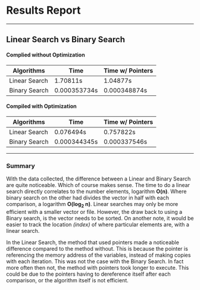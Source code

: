 # Results Report
------------------------------------------------------------
## Linear Search vs Binary Search
#### Complied without Optimization 
|    Algorithms    |       Time       | Time w/ Pointers |
|------------------|------------------|------------------|
|  Linear Search   | 1.70811s         | 1.04877s         |
|  Binary Search   | 0.000353734s     | 0.000348874s     |


#### Compiled with Optimization

|    Algorithms    |       Time       | Time w/ Pointers |
|------------------|------------------|------------------|
|  Linear Search   | 0.076494s        | 0.757822s        |
|  Binary Search   | 0.000344345s     | 0.000337546s     |

------------------------------------------------------------
### Summary

   With the data collected, the difference between a Linear and Binary Search are quite noticeable. Which of course makes sense. The time to do a linear search directly correlates to the number elements, logarithm  **O(n)**. Where binary search on the other had divides the vector in half with each comparison, a logarithm  **O(log<sub>2</sub> n)**. Linear searches may only be more efficient with a smaller vector or file.  However, the draw back to using a Binary search, is the vector needs to be sorted. On another note, it would be easier to track the location *(index)* of where particular elements are, with a linear search. 

   In the Linear Search, the method that used pointers made a noticeable difference  compared to the method without. This is because the pointer is referencing the memory address of the variables, instead of making copies with each iteration. This was not the case with the Binary Search. In fact more often then not, the method with pointers took longer to execute. This could be due to the pointers having to dereference itself after each comparison, or the algorithm itself is not efficient. 

